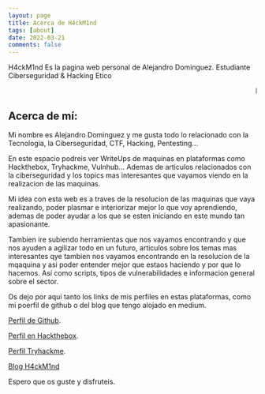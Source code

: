 ```yaml
---
layout: page
title: Acerca de H4ckM1nd
tags: [about]
date: 2022-03-21
comments: false
---
```

    
H4ckM1nd Es la pagina web personal de Alejandro Dominguez. Estudiante Ciberseguridad & Hacking Etico

<MARQUEE>RESOLUCIÓN DE MÁQUINAS & CTF & ARTICULOS</MARQUEE>

## Acerca de mí:

Mi nombre es Alejandro Dominguez y me gusta todo lo relacionado con la Tecnologia, la Ciberseguridad, CTF, Hacking, Pentesting...

En este espacio podreis ver WriteUps de maquinas en plataformas como Hackthebox, Tryhackme, Vulnhub... Ademas de articulos relacionados con la ciberseguridad y 
los topics mas interesantes que vayamos viendo en la realizacion de las maquinas.

Mi idea con esta web es a traves de la resolucion de las maquinas que vaya realizando, poder plasmar e interiorizar mejor lo que voy aprendiendo, ademas de poder ayudar a los que se esten iniciando en este mundo tan apasionante.

Tambien ire subiendo herramientas que nos vayamos encontrando y que nos ayuden a agilizar todo en un futuro, articulos sobre los temas mas interesantes qye tambien nos vayamos encontrando en la resolucion de la mqaquina y asi poder entender mejor que estaos haciendo y por que lo hacemos. Así como scripts, tipos de vulnerabilidades e informacion general sobre el sector.

Os dejo por aqui tanto los links de mis perfiles en estas plataformas, como mi poerfil de github o del blog que tengo alojado en medium.

[Perfil de Github](https://github.com/H4ckM1nd).

[Perfil en Hackthebox](https://www.hackthebox.com/badge/image/1021449).

[Perfil Tryhackme](https://tryhackme.com/p/H4ckM1nd).

[Blog H4ckM1nd](https://medium.com\@h4ckm1nd)

Espero que os guste y disfruteis.


